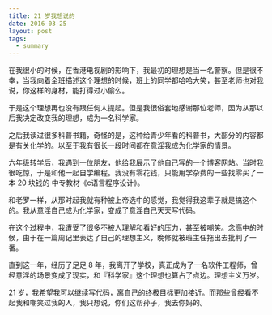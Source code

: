 ```yaml
---
title: 21 岁我想说的
date: 2016-03-25
layout: post
tags:
  - summary
---
```

在我很小的时候，在香港电视剧的影响下，我最初的理想是当一名警察。但是很不幸，当我向着全班描述这个理想的时候，班上的同学都哈哈大笑，甚至老师也对我说，你这样的身材，能打得过小偷么。

于是这个理想再也没有跟任何人提起。但是我很俗套地感谢那位老师，因为从那以后我决定改变我的理想，成为一名科学家。

之后我读过很多科普书籍，奇怪的是，这种给青少年看的科普书，大部分的内容都是有关化学的。以至于我有很长一段时间都在意淫我成为化学家的情景。

六年级转学后，我遇到一位朋友，他给我展示了他自己写的一个博客网站。当时我很吃惊，于是和他一起自学编程。我没有零花钱，只能用学杂费的一些找零买了一本 20 块钱的 中专教材《c语言程序设计》。

和老罗一样，从那时起我就有种被上帝选中的感觉，我觉得我这辈子就是搞这个的。我从意淫自己成为化学家，变成了意淫自己天天写代码。

在这个过程中，我遭受了很多不被人理解和看好的压力，甚至被嘲笑。念高中的时候，由于在一篇周记里表达了自己的理想主义，晚修就被班主任拖出去批判了一番。

直到这一年，经历了足足 8 年，我离开了学校，真正成为了一名软件工程师，曾经意淫的场景变成了现实，和『科学家』这个理想也算占了点边。理想主义万岁。

21 岁，我希望我可以继续写代码，离自己的终极目标更加接近。而那些曾经看不起我和嘲笑过我的人，我只想说，你们这帮孙子，我去你妈的。